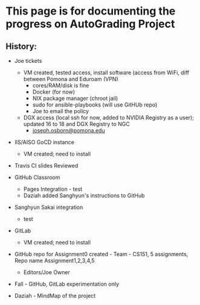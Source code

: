 # This page is for documenting the progress on AutoGrading Project

## History:

- Joe tickets
   - VM created, tested access, install software (access from WiFi, diff between Pomona and Eduroam (VPN)
      - cores/RAM/disk is fine
      - Docker (for now)
      - NIX package manager (chroot jail)
      - sudo for ansible-playbooks (will use GitHUb repo)
      - Joe to email the policy
   - DGX access (local ssh for now, added to NVIDIA Registry as a user); updated 16 to 18 and DGX Registry to NGC
      - joseph.osborn@pomona.edu
   
- IIS/AISO GoCD instance
   - VM created; need to install
   
- Travis CI slides
   Reviewed
   
- GitHub Classroom
   - Pages Integration - test
   - Daziah added Sanghyun's instructions to GitHub
   
- Sanghyun Sakai integration
   - test

- GitLab
   - VM created; need to install
   
 - GitHub repo for Assignment0 created - Team  - CS151, 5 assignments, Repo name Assignment1,2,3,4,5
   - Editors/Joe Owner
   
- Fall - GitHub, GitLab experimentation only 

- Daziah - MindMap of the project




